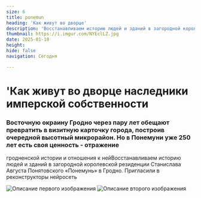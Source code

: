 ```yaml
---
size: 6
title: ponemun
heading: 'Как живут во дворце'
description: 'Восстанавливаем историю людей и зданий в загородной королевской резиденции Станислава Августа Понятовского «Понемунь». Пригласили в реконструкторы нейросеть'
thumbnail: https://i.imgur.com/NYEclLZ.jpg
date: 2025-01-10
height: 
hide: false
navigation: Сегодня

---
```

# **'Как живут во дворце наследники имперской собственности**

### Восточную окраину Гродно через пару лет обещают превратить в визитную карточку города, построив очередной высотный микрорайон. Но в Понемуни уже 250 лет есть своя ценность - отражение
гродненской истории и отношения к нейВосстанавливаем историю людей и зданий в загородной королевской резиденции Станислава Августа Понятовского «Понемунь» в Гродно. Пригласили в реконструкторы нейросеть

<div class="gallery2">
<img src="https://i.imgur.com/MTinT1u.jpeg" alt="Описание первого изображения"> 
<img src="https://i.imgur.com/2hPn0aB.jpeg" alt="Описание второго изображения"> 
</div>


